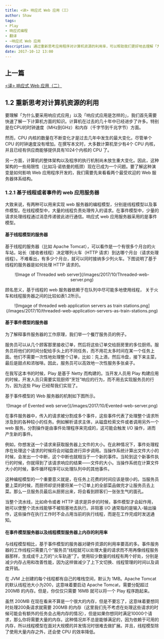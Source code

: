 ```yaml
---
title: <译> 响应式 Web 应用（三）
author: Shaw
tags:
- Play
- 响应式编程
- 翻译
- ~响应式 Web 应用
description: 通过重新思考应用程序对计算机资源的利用率，可以帮助我们更好地去理解「为什么我们需要采用响应式应用」以及「响应式应用时怎样的」。
date: 2017-10-12 13:00
---
```


## 上一篇

[<译> 响应式 Web 应用（二）](https://scala.cool/2017/09/reactive-web-applications-2/)

## 1.2 重新思考对计算机资源的利用

要理解「为什么要采用响应式应用」以及「响应式应用是怎样的」，我们首先需要快速了解一下计算机方面的知识。计算机在过去的几十年中已经进步了许多。特别是在CPU的时钟速度（MHz到GHz）和内存（千字节到千兆字节）方面。

然而，CPU 内核的数量在不断变化才是过去几年中发生的最大变化，尽管单个 CPU 的时钟速度没有增加。在撰写本文时，大多数计算机至少有4个 CPU 内核，并且已经有供应商能够提供具有1024个内核的 CPU 了。

另一方面，计算机的整体架构以及程序的执行机制尚未放生重大变化。因此，这种架构的一些局限性（比如冯·诺依曼的瓶颈）现在已成为一个问题。要了解这种演变是如何影响 Web 应用程序开发的，我们需要先来看看两个最受欢迎的 Web 服务器体系结构。

### 1.2.1 基于线程或者事件的 web 应用服务器

大致来说，有两种可以用来实现 web 服务器的编程模型，分别是线程模型以及事件模型。在线程模型中，大量的线程负责处理传入的请求。在事件模型中，少量的请求处理线程通过消息传递彼此进行通信。响应式 web 应用服务器采用的是事件模型。

#### 基于线程模型的服务器

基于线程的服务器（比如 Apache Tomcat），可以看作是一个有很多个月台的火车站，站长（接收者线程）决定哪列火车（HTTP 请求）到达哪个月台（请求处理线程）。不难看出，有多少个月台，就可以同时接纳多少列火车。下图说明了基于线程的服务器是如何处理 HTTP 请求的。

<center>
![Image of Threaded web server](/images/2017/10/Threaded-web-server.png)
</center>

顾名思义，基于线程的 web 服务器依赖于在队列中尽可能多地使用线程，
关于火车和线程服务器之间的比较如表1.2所示。

<center>
![Imgage of threaded web application servers as train stations.png](/images/2017/10/threaded-web-application-servers-as-train-stations.png)
</center>


#### 基于事件模型的服务器

为了解释事件服务器的工作原理，我们举一个餐厅服务员的例子。

服务员可以从几个顾客那里接收订单，然后将这些订单交给厨房里的多位厨师。服务员将他们的时间分配给手头上的不同任务，而不用花太多时间在某一个任务上面。他们不需要一次性地处理整个订单，比如：先上酒，然后冷盘，接下来主菜，最后是甜点和浓咖啡。因此，服务员可以高效地一次性服务多张桌子。

在我写这本书的时候，Play 是基于 Netty 而构建的。当开发人员用 Play 构建应用的时候，开发人员只需要实现厨师“烹饪”响应的行为，而不用去实现服务员的行为，因为这些 Play 已经帮我们实现了。

基于事件模型的 Web 服务器的机制如下图所示。

<center>
![Image of Evented web server](/images/2017/10/Evented-web-server.png)
</center>

在事件服务器中，传入的请求被分割成多个事件，这些事件代表了处理整个请求所涉及到的各种较小的任务。例如解析请求主体，从磁盘检索文件或者调用另外一个 web 服务。分割操作是由事件处理程序来完成的，这可能会触发 I/O 操作，进而产生新的事件。

例如，你想发送一个请求来获取服务器上文件的大小。在此种情况下，事件处理程序在处理这个请求的时候将会对磁盘进行异步调用。当操作系统计算出文件大小的时候，会发出一个中断，这个中断也就相当于一个新的事件。当轮到这个新事件执行的时候，你就得到了该请求响应的结果——文件的大小。当操作系统在计算文件大小的时候，事件循环程序可以处理队列中的其他事件。

这种编程模型的一个重要意义就是，在任务上花费的时间应该是很小的。当服务员要上菜的时候，而厨师却坚持要将某一个订单上的全部菜品做完才让服务员去上菜。那么一旦服务员最后从厨房出来，将会看到顾客们一张张生气的面孔。

当整个流水线，比如命令或者 HTTP 请求是异步的时候，事件模型才会起作用，她可以使整个流水线能够不被阻塞地去执行。非阻塞 I/O 通常指的是输入-输出操作，这些操作在执行工作时不会占用当前的执行线程，而是在工作完成时发送通知。

#### 在事件模型服务器以及线程模型服务器上内存的利用率

与线程模型相比，基于事件模型的服务器对硬件资源的利用率要高的多。事件服务器的工作线程只需要几个“服务员”线程就可以处理大量的请求而不用再像线程服务器那样，生成成千上万的“火车轨道”了。使用较少数量的线程有两个好处，分别是减少内存占用和改善性能，因为这样做减少了上下文切换、线程管理的时间以及调度开销。

在 JVM 上创建的每个线程都有自己的堆栈空间，默认为 1MB。Apache Tomcat 的默认线程池大小为200，这意味着要启动 Apache Tomcat，需要分配超过 200MB 的内存。但是，你仅仅只需要 16MB 就可以将一个 Play 程序跑起来。

虽然 200MB 在现在看来不算是一个很大的内存，但是不要忘了，这意味着要想同时处理200条请求就需要 200MB 的内存（这里我们先不考虑在处理这些请求的时候可能会有额外的任务会占用内存的情况），但是如果你想同时满足10000个请求，那么你将需要大量的内存。这种情况并不总是能够满足的，因为依赖于可用的内存，所以线程模型在面对大规模的并发情况时很难去做扩展。并且，线程模型除了使用大量内存之外，还会使 CPU 的效率降低。
